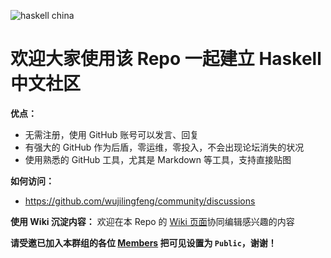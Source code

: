 
![haskell china](https://www.haskell.org/static/img/haskell-logo.svg)

# 欢迎大家使用该 Repo 一起建立 Haskell 中文社区

**优点：**

* 无需注册，使用 GitHub 账号可以发言、回复
* 有强大的 GitHub 作为后盾，零运维，零投入，不会出现论坛消失的状况
* 使用熟悉的 GitHub 工具，尤其是 Markdown 等工具，支持直接贴图

**如何访问：**

* https://github.com/wujilingfeng/community/discussions

**使用 Wiki 沉淀内容：** 欢迎在本 Repo 的 [Wiki 页面](https://github.com/hskll/community/wiki)协同编辑感兴趣的内容

**请受邀已加入本群组的各位 [Members](https://github.com/orgs/hskll/people) 把可见设置为 `Public`，谢谢！**
